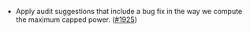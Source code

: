 - Apply audit suggestions that include a bug fix in the way we compute the
  maximum capped power. 
  ([\#1925](https://github.com/cosmos/interchain-security/pull/1925))
